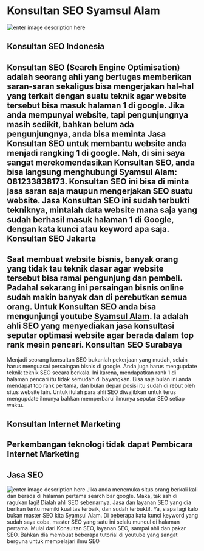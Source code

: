 Konsultan SEO Syamsul Alam
==
![enter image description here](https://2.bp.blogspot.com/-OtQHLB_qBMc/WD0ZMyTeTOI/AAAAAAAAAF4/tcsDqPdhSMcDNuYKWhPvSWCrQ64lmqFJgCLcB/s320/pakar-dan-ahli-seo-syamsul-alam.JPG)

Konsultan SEO Indonesia
--
Konsultan SEO (Search Engine Optimisation) adalah seorang ahli yang bertugas memberikan saran-saran sekaligus bisa mengerjakan hal-hal yang terkait dengan suatu teknik agar website tersebut bisa masuk halaman 1 di google. 
Jika anda mempunyai website, tapi pengunjungnya masih sedikit, bahkan belum ada pengunjungnya, anda bisa meminta Jasa Konsultan SEO untuk membantu website anda menjadi rangking 1 di google. Nah, di sini saya sangat merekomendasikan Konsultan SEO, anda bisa langsung menghubungi Syamsul Alam: 081233838173.
Konsultan SEO ini bisa di minta jasa saran saja maupun mengerjakan SEO suatu website. Jasa Konsultan SEO ini sudah terbukti tekniknya, mintalah data website mana saja yang sudah berhasil masuk halaman 1 di Google, dengan kata kunci atau keyword apa saja. 
Konsultan SEO Jakarta
--
Saat membuat website bisnis, banyak orang yang tidak tau teknik dasar agar website tersebut bisa ramai pengunjung dan pembeli. Padahal sekarang ini persaingan bisnis online sudah makin banyak dan di perebutkan semua orang. Untuk Konsultan SEO anda bisa mengunjungi youtube [Syamsul Alam](https://youtu.be/QVof8hrG4b4). Ia adalah ahli SEO yang menyediakan jasa konsultasi seputar optimasi website agar berada dalam top rank mesin pencari. 
Konsultan SEO Surabaya
--
Menjadi seorang konsultan SEO bukanlah pekerjaan yang mudah, selain harus menguasai persaingan bisnis di google. Anda juga harus mengupdate teknik teknik SEO secara berkala. Ini karena, mendapatkan rank 1 di halaman pencari itu tidak semudah di bayangkan. Bisa saja bulan ini anda mendapat top rank pertama, dan bulan depan posisi itu sudah di rebut oleh situs website lain. Untuk itulah para ahli SEO diwajibkan untuk terus mengupdate ilmunya bahkan memperbarui ilmunya seputar SEO setiap waktu.

Konsultan Internet Marketing
--
Perkembangan teknologi tidak dapat 
Pembicara Internet Marketing
--

Jasa SEO
--
![enter image description here](https://2.bp.blogspot.com/-A-28PVVO-w8/WAcGe8v72pI/AAAAAAAAA7I/WxTWZP4xvZQIFZj1KmmgW9H20aJZuF4KgCPcB/s1600/16-konsultan-seo-syamsul-alam-191016.jpg)
Jika anda menemuka situs orang berkali kali dan berada di halaman pertama search bar google. Maka, tak sah di ragukan lagi! Dialah ahli SEO sebenarnya. Jasa dan layanan SEO yang dia berikan tentu memiki kualitas terbaik, dan sudah terbukti!. Ya, siapa lagi kalo bukan master SEO kita Syamsul Alam. Di beberapa kata kunci keyword yang sudah saya coba, master SEO yang satu ini selalu muncul di halaman pertama. Mulai dari Konsultan SEO, layanan SEO, sampai ahli dan pakar SEO. Bahkan dia membuat beberapa tutorial di youtube yang sangat berguna untuk mempelajari ilmu SEO 

